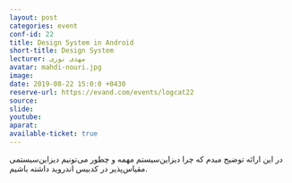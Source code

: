 ```yaml
---
layout: post
categories: event
conf-id: 22
title: Design System in Android
short-title: Design System
lecturer: مهدی نوری
avatar: mahdi-nouri.jpg
image: 
date: 2019-08-22 15:0:0 +0430
reserve-url: https://evand.com/events/logcat22
source: 
slide: 
youtube: 
aparat: 
available-ticket: true
---
```

در این ارائه توضیح میدم که چرا دیزاین‌سیستم مهمه و چطور می‌تونیم دیزاین‌سیستمی مقیاس‌پذیر در کدبیس اندروید داشته باشیم.